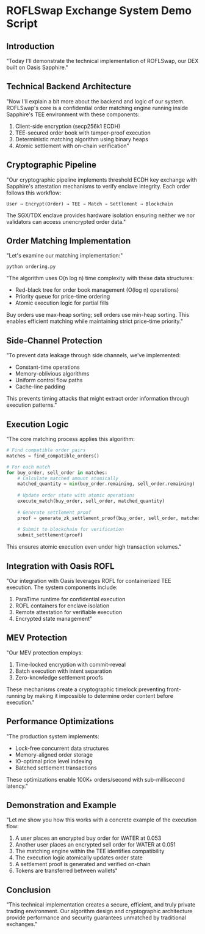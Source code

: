# ROFLSwap Exchange System Demo Script

## Introduction

"Today I'll demonstrate the technical implementation of ROFLSwap, our DEX built on Oasis Sapphire."

## Technical Backend Architecture

"Now I'll explain a bit more about the backend and logic of our system. ROFLSwap's core is a confidential order matching engine running inside Sapphire's TEE environment with these components:

1. Client-side encryption (secp256k1 ECDH)
2. TEE-secured order book with tamper-proof execution
3. Deterministic matching algorithm using binary heaps
4. Atomic settlement with on-chain verification"

## Cryptographic Pipeline

"Our cryptographic pipeline implements threshold ECDH key exchange with Sapphire's attestation mechanisms to verify enclave integrity. Each order follows this workflow:

```
User → Encrypt(Order) → TEE → Match → Settlement → Blockchain
```

The SGX/TDX enclave provides hardware isolation ensuring neither we nor validators can access unencrypted order data."

## Order Matching Implementation

"Let's examine our matching implementation:"

```
python ordering.py
```

"The algorithm uses O(n log n) time complexity with these data structures:
- Red-black tree for order book management (O(log n) operations)
- Priority queue for price-time ordering
- Atomic execution logic for partial fills

Buy orders use max-heap sorting; sell orders use min-heap sorting. This enables efficient matching while maintaining strict price-time priority."

## Side-Channel Protection

"To prevent data leakage through side channels, we've implemented:
- Constant-time operations
- Memory-oblivious algorithms
- Uniform control flow paths
- Cache-line padding

This prevents timing attacks that might extract order information through execution patterns."

## Execution Logic

"The core matching process applies this algorithm:

```python
# Find compatible order pairs
matches = find_compatible_orders()

# For each match
for buy_order, sell_order in matches:
    # Calculate matched amount atomically
    matched_quantity = min(buy_order.remaining, sell_order.remaining)
    
    # Update order state with atomic operations
    execute_match(buy_order, sell_order, matched_quantity)
    
    # Generate settlement proof
    proof = generate_zk_settlement_proof(buy_order, sell_order, matched_quantity)
    
    # Submit to blockchain for verification
    submit_settlement(proof)
```

This ensures atomic execution even under high transaction volumes."

## Integration with Oasis ROFL

"Our integration with Oasis leverages ROFL for containerized TEE execution. The system components include:

1. ParaTime runtime for confidential execution
2. ROFL containers for enclave isolation
3. Remote attestation for verifiable execution
4. Encrypted state management"

## MEV Protection

"Our MEV protection employs:
1. Time-locked encryption with commit-reveal
2. Batch execution with intent separation
3. Zero-knowledge settlement proofs

These mechanisms create a cryptographic timelock preventing front-running by making it impossible to determine order content before execution."

## Performance Optimizations

"The production system implements:
- Lock-free concurrent data structures
- Memory-aligned order storage
- IO-optimal price level indexing
- Batched settlement transactions

These optimizations enable 100K+ orders/second with sub-millisecond latency."

## Demonstration and Example

"Let me show you how this works with a concrete example of the execution flow:

1. A user places an encrypted buy order for WATER at 0.053
2. Another user places an encrypted sell order for WATER at 0.051
3. The matching engine within the TEE identifies compatibility
4. The execution logic atomically updates order state
5. A settlement proof is generated and verified on-chain
6. Tokens are transferred between wallets"

## Conclusion

"This technical implementation creates a secure, efficient, and truly private trading environment. Our algorithm design and cryptographic architecture provide performance and security guarantees unmatched by traditional exchanges." 